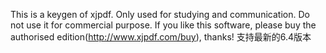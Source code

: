 This is a keygen of xjpdf.
Only used for studying and communication.
Do not use it for commercial purpose.
If you like this software, please buy the authorised edition(http://www.xjpdf.com/buy), thanks!
支持最新的6.4版本
